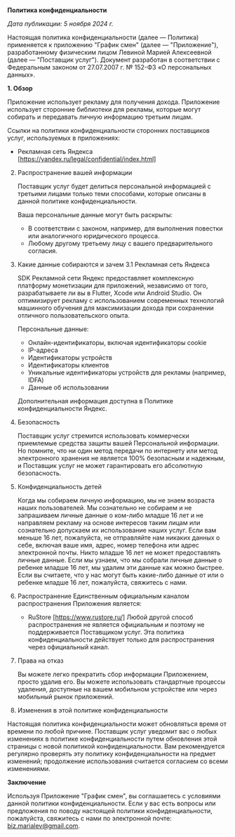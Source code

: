 **Политика конфиденциальности**

_Дата публикации: 5 ноября 2024 г._

Настоящая политика конфиденциальности (далее — Политика) применяется к приложению "График смен" (далее — "Приложение"), разработанному физическим лицом Левиной Марией Алексеевной (далее — "Поставщик услуг"). Документ разработан в соответствии с Федеральным законом от 27.07.2007 г. № 152-ФЗ «О персональных данных».

**1. Обзор**

   Приложение использует рекламу для получения дохода. Приложение использует сторонние библиотеки для рекламы, которые могут собирать и передавать личную информацию третьим лицам.

   Ссылки на политики конфиденциальности сторонних поставщиков услуг, используемых в приложениях:

   - Рекламная сеть Яндекса [https://yandex.ru/legal/confidential/index.html]

2. Распространение вашей информации
   
   Поставщик услуг будет делиться персональной информацией с третьими лицами только теми способами, которые описаны в данной политике конфиденциальности.

   Ваша персональные данные могут быть раскрыты:

   - В соответствии с законом, например, для выполнения повестки или аналогичного юридического процесса.
   - Любому другому третьему лицу с вашего предварительного согласия.

4. Какие данные собираются и зачем
   3.1 Рекламная сеть Яндекса

   SDK Рекламной сети Яндекс предоставляет комплексную платформу монетизации для приложений, независимо от того, разрабатываете ли вы в Flutter, Xcode или Android Studio. Он оптимизирует рекламу с использованием современных технологий машинного обучения для максимизации дохода при сохранении отличного пользовательского опыта.

   Персональные данные:

   - Онлайн-идентификаторы, включая идентификаторы cookie
   - IP-адреса
   - Идентификаторы устройств
   - Идентификаторы клиентов
   - Уникальные идентификаторы устройств для рекламы (например, IDFA)
   - Данные об использовании

   Дополнительная информация доступна в Политике конфиденциальности Яндекс.

5. Безопасность
   
   Поставщик услуг стремится использовать коммерчески приемлемые средства защиты вашей Персональной информации. Но помните, что ни один метод передачи по интернету или метод электронного хранения не является 100% безопасным и надежным, и Поставщик услуг не может гарантировать его абсолютную безопасность.

6. Конфиденциальность детей
   
   Когда мы собираем личную информацию, мы не знаем возраста наших пользователей. Мы сознательно не собираем и не запрашиваем личные данные о ком-либо младше 16 лет и не направляем рекламу на основе интересов таким лицам или сознательно допускаем их использование наших услуг. Если вам меньше 16 лет, пожалуйста, не отправляйте нам никаких данных о себе, включая ваше имя, адрес, номер телефона или адрес электронной почты. Никто младше 16 лет не может предоставлять личные данные. Если мы узнаем, что мы собрали личные данные о ребенке младше 16 лет, мы удалим эти данные как можно быстрее. Если вы считаете, что у нас могут быть какие-либо данные от или о ребенке младше 16 лет, пожалуйста, свяжитесь с нами.

7. Распространение
   Единственным официальным каналом распространения Приложения является:

   - RuStore [https://www.rustore.ru/]
     Любой другой способ распространения не является официальным и поэтому не поддерживается Поставщиком услуг. Эта политика конфиденциальности действует только для распространения через официальный канал.

8. Права на отказ
   
   Вы можете легко прекратить сбор информации Приложением, просто удалив его. Вы можете использовать стандартные процессы удаления, доступные на вашем мобильном устройстве или через мобильный рынок приложений.

10. Изменения в этой политике конфиденциальности
    
   Настоящая политика конфиденциальности может обновляться время от времени по любой причине. Поставщик услуг уведомит вас о любых изменениях в политике конфиденциальности путем обновления этой страницы с новой политикой конфиденциальности. Вам рекомендуется регулярно проверять эту политику конфиденциальности на предмет изменений; продолжение использования считается согласием со всеми изменениями.

**Заключение**
   
   Используя Приложение "График смен", вы соглашаетесь с условиями данной политики конфиденциальности. Если у вас есть вопросы или предложения по поводу настоящей политики конфиденциальности, пожалуйста, свяжитесь с нами по электронной почте: biz.marialev@gmail.com.
